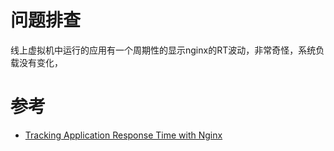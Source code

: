 # 问题排查

线上虚拟机中运行的应用有一个周期性的显示nginx的RT波动，非常奇怪，系统负载没有变化，

# 参考

* [Tracking Application Response Time with Nginx](https://lincolnloop.com/blog/tracking-application-response-time-nginx/)